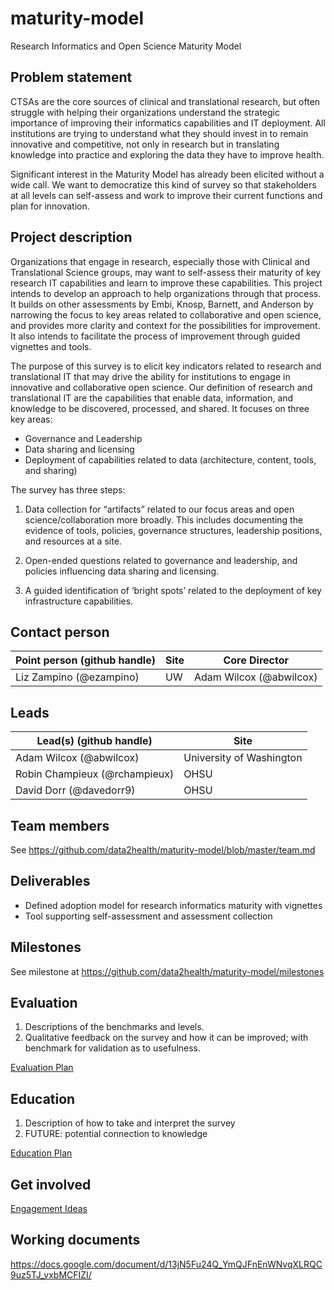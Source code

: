 # maturity-model
Research Informatics and Open Science Maturity Model


## Problem statement
CTSAs are the core sources of clinical and translational research, but often struggle with helping their organizations understand the strategic importance of improving their informatics capabilities and IT deployment.  All institutions are trying to understand what they should invest in to remain innovative and competitive, not only in research but in translating knowledge into practice and exploring the data they have to improve health. 

Significant interest in the Maturity Model has already been elicited without a wide call.  We want to democratize this kind of survey so that stakeholders at all levels can self-assess and work to improve their current functions and plan for innovation.

## Project description
Organizations that engage in research, especially those with Clinical and Translational Science groups, may want to self-assess their maturity of key research IT capabilities and learn to improve these capabilities.  This project intends to develop an approach to help organizations through that process.  It builds on other assessments by Embi, Knosp, Barnett, and Anderson by narrowing the focus to key areas related to collaborative and open science, and provides more clarity and context for the possibilities for improvement.  It also intends to facilitate the process of improvement through guided vignettes and tools.

The purpose of this survey is to elicit key indicators related to research and translational IT that may drive the ability for institutions to engage in innovative and collaborative open science.  Our definition of research and translational IT are the capabilities that enable data, information, and knowledge to be discovered, processed, and shared.  It focuses on three key areas:
* Governance and Leadership
* Data sharing and licensing
* Deployment of capabilities related to data (architecture, content, tools, and sharing)

The survey has three steps:  

1) Data collection for “artifacts” related to our focus areas and open science/collaboration more broadly.  This includes documenting the evidence of tools, policies, governance structures, leadership positions, and resources at a site.

2) Open-ended questions related to governance and leadership, and policies influencing data sharing and licensing.

3) A guided identification of  ‘bright spots’ related to the  deployment of key infrastructure capabilities.   



## Contact person 

Point person (github handle) | Site | Core Director
----------|--------------|---------------
Liz Zampino (@ezampino) | UW | Adam Wilcox (@abwilcox)


## Leads 

Lead(s) (github handle) | Site
----------|--------------|
Adam Wilcox (@abwilcox) | University of Washington
Robin Champieux (@rchampieux) | OHSU
David Dorr (@davedorr9) | OHSU


## Team members 

See https://github.com/data2health/maturity-model/blob/master/team.md


## Deliverables

- Defined adoption model for research informatics maturity with vignettes
- Tool supporting self-assessment and assessment collection

## Milestones 

See milestone at https://github.com/data2health/maturity-model/milestones

## Evaluation 

1) Descriptions of the benchmarks and levels.
2) Qualitative feedback on the survey and how it can be improved; with benchmark for validation as to usefulness.

[Evaluation Plan](https://github.com/data2health/maturity-model/blob/master/evaluation.md)

## Education

1) Description of how to take and interpret the survey
2) FUTURE: potential connection to knowledge 

[Education Plan](https://github.com/data2health/maturity-model/blob/master/education.md)

## Get involved
[Engagement Ideas](https://github.com/data2health/maturity-model/blob/master/engagement.md)

## Working documents

https://docs.google.com/document/d/13jN5Fu24Q_YmQJFnEnWNvqXLRQC9uz5TJ_vxbMCFIZI/




